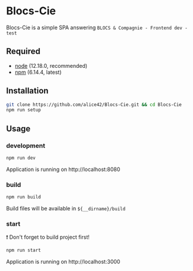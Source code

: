# Blocs-Cie

Blocs-Cie is a simple SPA answering `BLOCS & Compagnie - Frontend dev - test`

## Required

- [node](https://nodejs.org/en/) (12.18.0, recommended)
- [npm](https://www.npmjs.com/get-npm) (6.14.4, latest)

## Installation

```bash
git clone https://github.com/alice42/Blocs-Cie.git && cd Blocs-Cie
npm run setup
```

## Usage

### development

```bash
npm run dev
```

Application is running on http://localhost:8080

### build

```bash
npm run build
```

Build files will be available in `${__dirname}/build`

### start

:exclamation: Don't forget to build project first!

```bash
npm run start
```

Application is running on http://localhost:3000
